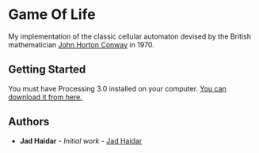 # Game Of Life

My implementation of the classic cellular automaton devised by the British mathematician [John Horton Conway](https://en.wikipedia.org/wiki/John_Horton_Conway) in 1970.

## Getting Started

You must have Processing 3.0 installed on your computer. [You can download it from here.](https://processing.org/)

## Authors

* **Jad Haidar** - *Initial work* - [Jad Haidar](https://github.com/jadhaidar)